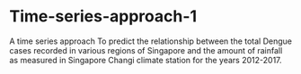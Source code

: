 # Time-series-approach-1

A time series approach
To predict the relationship between the total Dengue cases recorded in various regions of Singapore and the amount of rainfall as measured in Singapore Changi climate station for the years 2012-2017.
